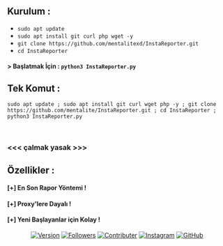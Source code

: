 ## Kurulum :

* `sudo apt update`
* `sudo apt install git curl php wget -y`
* `git clone https://github.com/mentalitexd/InstaReporter.git`
* `cd InstaReporter`
#### > Başlatmak İçin : `python3 InstaReporter.py`

## Tek Komut :
```
sudo apt update ; sudo apt install git curl wget php -y ; git clone https://github.com/mentalite/InstaReporter.git ; cd InstaReporter ; python3 InstaReporter.py
```
<br>

### <<< çalmak yasak >>>

## Özellikler :
#### [+] En Son Rapor Yöntemi !
#### [+] Proxy'lere Dayalı !
#### [+] Yeni Başlayanlar için Kolay !
 
<p align="center">
<a href="#"><img title="Version" src="https://img.shields.io/badge/Version-1.0-green.svg?style=flat-square"></a>
<a href="https://github.com/mentalitexd"><img title="Followers" src="https://img.shields.io/github/followers/mentalitexd?color=blue&style=flat-square"></a>
<a href="https://twitter.com/mentalitexd"><img title="Contributer" src="https://img.shields.io/twitter/follow/mentalitexd?label=%40fridayonline0&style=social"></a>
<a href="https://instagram.com/mentalitexd"><img title="Instagram" src="https://img.shields.io/badge/IG-%40mentalitexd-red?style=for-the-badge&logo=instagram"></a>
<a href="https://github.com/mentalitexd"><img title="GitHub" src="https://img.shields.io/badge/Github-fridayonline--green?style=for-the-badge&logo=github"></a>
</p>
